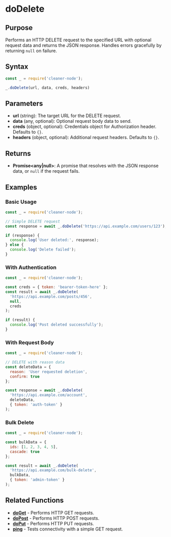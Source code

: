 # doDelete

## Purpose
Performs an HTTP DELETE request to the specified URL with optional request data and returns the JSON response. Handles errors gracefully by returning `null` on failure.

## Syntax
```javascript
const _ = require('cleaner-node');

_.doDelete(url, data, creds, headers)
```

## Parameters
- **url** (string): The target URL for the DELETE request.
- **data** (any, optional): Optional request body data to send.
- **creds** (object, optional): Credentials object for Authorization header. Defaults to `{}`.
- **headers** (object, optional): Additional request headers. Defaults to `{}`.

## Returns
- **Promise<any|null>**: A promise that resolves with the JSON response data, or `null` if the request fails.

## Examples

### Basic Usage
```javascript
const _ = require('cleaner-node');

// Simple DELETE request
const response = await _.doDelete('https://api.example.com/users/123');

if (response) {
  console.log('User deleted:', response);
} else {
  console.log('Delete failed');
}
```

### With Authentication
```javascript
const _ = require('cleaner-node');

const creds = { token: 'bearer-token-here' };
const result = await _.doDelete(
  'https://api.example.com/posts/456',
  null,
  creds
);

if (result) {
  console.log('Post deleted successfully');
}
```

### With Request Body
```javascript
const _ = require('cleaner-node');

// DELETE with reason data
const deleteData = { 
  reason: 'User requested deletion',
  confirm: true 
};

const response = await _.doDelete(
  'https://api.example.com/account',
  deleteData,
  { token: 'auth-token' }
);
```

### Bulk Delete
```javascript
const _ = require('cleaner-node');

const bulkData = { 
  ids: [1, 2, 3, 4, 5],
  cascade: true 
};

const result = await _.doDelete(
  'https://api.example.com/bulk-delete',
  bulkData,
  { token: 'admin-token' }
);
```

## Related Functions
- **[doGet](./do-get.md)** - Performs HTTP GET requests.
- **[doPost](./do-post.md)** - Performs HTTP POST requests.
- **[doPut](./do-put.md)** - Performs HTTP PUT requests.
- **[ping](./ping.md)** - Tests connectivity with a simple GET request.
